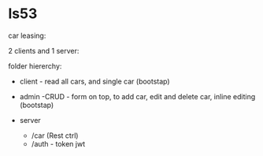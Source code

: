# ls53
car leasing:

2 clients and 1 server:

folder hiererchy:

* client - read all cars, and single car  (bootstap)
                                        
* admin -CRUD - form on top, to add car,
edit and delete car, inline editing (bootstap)

* server
    
    * /car (Rest ctrl)
    * /auth - token jwt